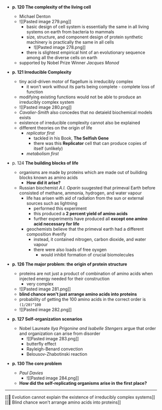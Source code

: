 - **p. 120 The complexity of the living cell**
	- Michael Denton
	 - ![[Pasted image 279.png]]
	 	- basic design of cell system is essentially the same in all living systems on earth from bacteria to mammals
	 	- size, structure, and component design of protein synthetic machinery is practically the same in all cells
			- ![[Pasted image 278.png]]
		- there is slightest empirical hint of an evolutionary sequence among all the diverse cells on earth
	- supported by Nobel Prize Winner *Jacques Monod*


- **p. 121 Irreducible Complexity**
	- tiny acid-driven motor of flagellum is irreducibly complex
		- it won't work without its parts being complete - complete loss of function
	- modifying existing functions would not be able to produce an irreducibly complex system
	- ![[Pasted image 280.png]]
	- *Cavalier-Smith* also concedes that no detaield biochemical models exists
	- existence of irreducible complexity cannot also be explained
	- different theories on the origin of life
		- *replicator first*
			- tackled in his Book, **The Selfish Gene**
			- there was this **Replicator** cell that can produce copies of itself (unlikely)
		- *metabolism first*

- p. 124 **The building blocks of life**
	- organisms are made by proteins which are made out of builiding blocks known as amino acids
		- **How did it arise?**
	- Russian biochemist *A.I. Oparin* suugested that primeval Earth before consisted of methane, ammonia, hydrogen, and water vapour
		- life has arisen with aid of radiation from the sun or external sources such as lightning
			- performed this experiment
			- this produced a **2 percent yield of amino acids**
			- further experiments have produced all **except one amino acid necessary for life**
		- geochemists believe that the primeval earth had a different composition #verify
			- instead, it contained nitrogen, carbon dioxide, and water vapour 
			- there were also loads of free oyxgen
				- would inhibit formation of crucial biomolecules


- **p. 126 The major problem: the origin of protein structure**
	- proteins are not just a product of combination of amino acids when injected energy needed for their construction
		- very complex
	- ![[Pasted image 281.png]]
	- **blind chance won't just arrange amino acids into proteins**
	- probability of getting the 100 amino acids in the correct order is `(1/20)^100`
	- ![[Pasted image 282.png]]

- **p. 127 Self-organization scenarios**
	- Nobel Laureate *Ilya Prigonine and Isabelle Stengers* argue that order and organization can arise from disorder
		- ![[Pasted image 283.png]]
		- butterfly effect
		- Rayleigh-Benard convection
		- Belousov-Zhabotinski reaction

- **p. 130 The core problem**
	- *Paul Davies*
		- ![[Pasted image 284.png]]
	- **How did the self-replicating organisms arise in the first place?**
	
	
---

[[🌱 Evolution cannot explain the existence of irreducibly complex systems]]
[[🌱 Blind chance won't arrange amino acids into proteins]]